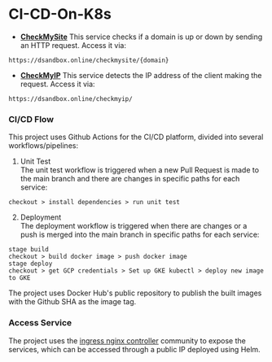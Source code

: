 # CI-CD-On-K8s

* [__CheckMySite__](https://dsandbox.online/checkmysite/google.com)
This service checks if a domain is up or down by sending an HTTP request. Access it via:
```
https://dsandbox.online/checkmysite/{domain}
```
* [__CheckMyIP__](https://dsandbox.online/checkmyip)
This service detects the IP address of the client making the request. Access it via:
```
https://dsandbox.online/checkmyip/
```

### CI/CD Flow
This project uses Github Actions for the CI/CD platform, divided into several workflows/pipelines:
1. Unit Test\
The unit test workflow is triggered when a new Pull Request is made to the main branch and there are changes in specific paths for each service:
```
checkout > install dependencies > run unit test
```
2. Deployment\
The deployment workflow is triggered when there are changes or a push is merged into the main branch in specific paths for each service:
```
stage build
checkout > build docker image > push docker image
stage deploy
checkout > get GCP credentials > Set up GKE kubectl > deploy new image to GKE
```
The project uses Docker Hub's public repository to publish the built images with the Github SHA as the image tag.

### Access Service
The project uses the [ingress nginx controller](https://kubernetes.github.io/ingress-nginx/deploy/#quick-start) community to expose the services, which can be accessed through a public IP deployed using Helm.